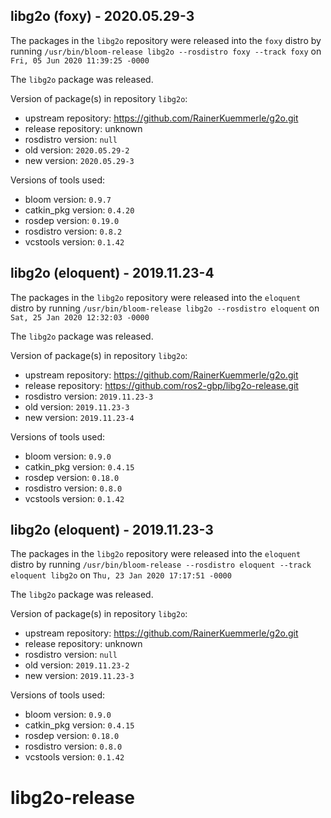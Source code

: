 ## libg2o (foxy) - 2020.05.29-3

The packages in the `libg2o` repository were released into the `foxy` distro by running `/usr/bin/bloom-release libg2o --rosdistro foxy --track foxy` on `Fri, 05 Jun 2020 11:39:25 -0000`

The `libg2o` package was released.

Version of package(s) in repository `libg2o`:

- upstream repository: https://github.com/RainerKuemmerle/g2o.git
- release repository: unknown
- rosdistro version: `null`
- old version: `2020.05.29-2`
- new version: `2020.05.29-3`

Versions of tools used:

- bloom version: `0.9.7`
- catkin_pkg version: `0.4.20`
- rosdep version: `0.19.0`
- rosdistro version: `0.8.2`
- vcstools version: `0.1.42`


## libg2o (eloquent) - 2019.11.23-4

The packages in the `libg2o` repository were released into the `eloquent` distro by running `/usr/bin/bloom-release libg2o --rosdistro eloquent` on `Sat, 25 Jan 2020 12:32:03 -0000`

The `libg2o` package was released.

Version of package(s) in repository `libg2o`:

- upstream repository: https://github.com/RainerKuemmerle/g2o.git
- release repository: https://github.com/ros2-gbp/libg2o-release.git
- rosdistro version: `2019.11.23-3`
- old version: `2019.11.23-3`
- new version: `2019.11.23-4`

Versions of tools used:

- bloom version: `0.9.0`
- catkin_pkg version: `0.4.15`
- rosdep version: `0.18.0`
- rosdistro version: `0.8.0`
- vcstools version: `0.1.42`


## libg2o (eloquent) - 2019.11.23-3

The packages in the `libg2o` repository were released into the `eloquent` distro by running `/usr/bin/bloom-release --rosdistro eloquent --track eloquent libg2o` on `Thu, 23 Jan 2020 17:17:51 -0000`

The `libg2o` package was released.

Version of package(s) in repository `libg2o`:

- upstream repository: https://github.com/RainerKuemmerle/g2o.git
- release repository: unknown
- rosdistro version: `null`
- old version: `2019.11.23-2`
- new version: `2019.11.23-3`

Versions of tools used:

- bloom version: `0.9.0`
- catkin_pkg version: `0.4.15`
- rosdep version: `0.18.0`
- rosdistro version: `0.8.0`
- vcstools version: `0.1.42`


# libg2o-release